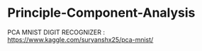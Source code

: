 # Principle-Component-Analysis

PCA MNIST DIGIT RECOGNIZER : https://www.kaggle.com/suryanshx25/pca-mnist/ 
